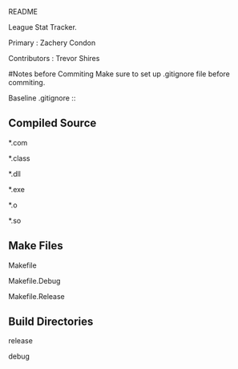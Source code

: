 README

League Stat Tracker.

Primary : Zachery Condon

Contributors : Trevor Shires

#Notes before Commiting
Make sure to set up .gitignore file before commiting.

Baseline .gitignore ::

Compiled Source 
---------------------------
*.com

*.class

*.dll

*.exe

*.o

*.so

Make Files
---------------------------
Makefile

Makefile.Debug

Makefile.Release

Build Directories
---------------------------
release

debug